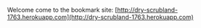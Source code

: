 Welcome come to the bookmark site: [http://dry-scrubland-1763.herokuapp.com](http://dry-scrubland-1763.herokuapp.com)
